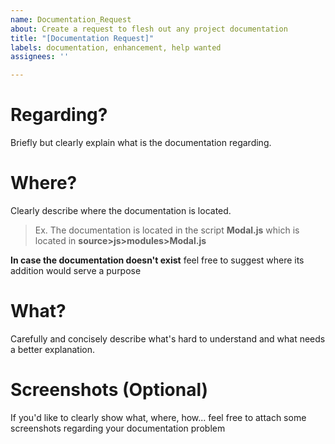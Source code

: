 ```yaml
---
name: Documentation_Request
about: Create a request to flesh out any project documentation
title: "[Documentation Request]"
labels: documentation, enhancement, help wanted
assignees: ''

---
```


# Regarding?
Briefly but clearly explain what is the documentation regarding.

# Where?
Clearly describe where the documentation is located.

> Ex. The documentation is located in the script **Modal.js**
> which is located in **source>js>modules>Modal.js**

**In case the documentation doesn't exist** feel free to suggest where its addition would serve a purpose

# What?
Carefully and concisely describe what's hard to understand and what needs a better explanation.

# Screenshots (Optional)
If you'd like to clearly show what, where, how... feel free to attach some screenshots regarding your documentation problem
